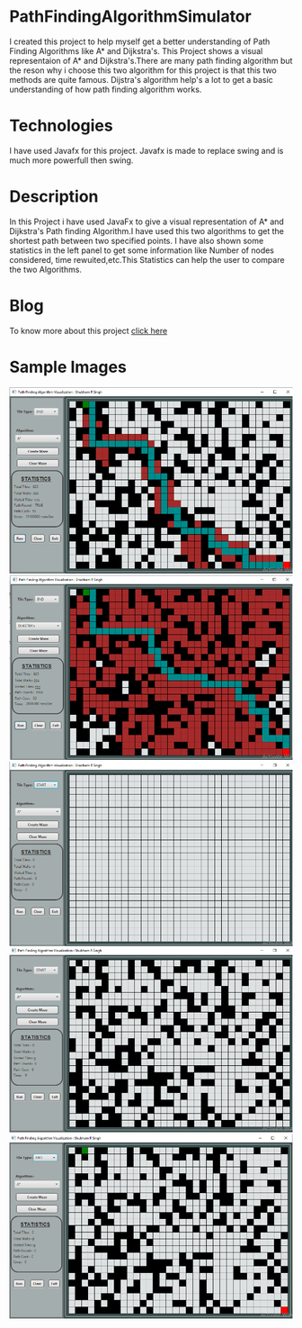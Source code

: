 # PathFindingAlgorithmSimulator
  I created this project to help myself get a better understanding of Path Finding Algorithms like A* and Dijkstra's. This Project shows a visual representaion of A* and Dijkstra's.There are many path finding algorithm but the reson why i choose this two algorithm for this project is that this two methods are quite famous. Dijstra's algorithm help's a lot to get a basic understanding of how path finding algorithm works.
  
# Technologies 
  I have used Javafx for this project. Javafx is made to replace swing and is much more powerfull then swing.
# Description
  In this Project i have used JavaFx  to give a visual representation of A* and Dijkstra's Path finding Algorithm.I have used this two algorithms to get the shortest path between two specified points. I have also shown some statistics in the left panel to get some information like Number of nodes considered, time rewuited,etc.This Statistics can help the user to compare the two Algorithms.
  
# Blog
  To know more about this project [click here]( https://shubhamrsingh.blogspot.com/2021/01/path-finding-algorithm-and-dijkstras.html)
# Sample Images
![alt text](https://github.com/ShubhamRajanSingh/PathFindingAlgorithmSimulator/blob/master/AlgorithmSimulation/src/img/Astar.png)
![alt text](https://github.com/ShubhamRajanSingh/PathFindingAlgorithmSimulator/blob/master/AlgorithmSimulation/src/img/Dijkstra.png)
![alt text](https://github.com/ShubhamRajanSingh/PathFindingAlgorithmSimulator/blob/master/AlgorithmSimulation/src/img/mainScreen.png)
![alt text](https://github.com/ShubhamRajanSingh/PathFindingAlgorithmSimulator/blob/master/AlgorithmSimulation/src/img/withGrid.png)
![alt text](https://github.com/ShubhamRajanSingh/PathFindingAlgorithmSimulator/blob/master/AlgorithmSimulation/src/img/withStartEnd.png)
